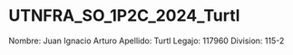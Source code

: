 # UTNFRA_SO_1P2C_2024_Turtl

Nombre: Juan Ignacio Arturo
Apellido: Turtl
Legajo: 117960
Division: 115-2
